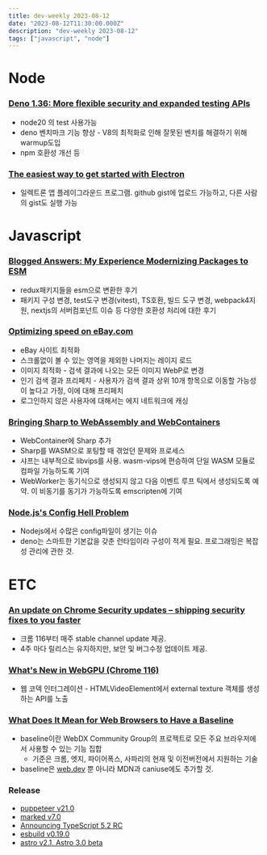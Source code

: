 ```yaml
---
title: dev-weekly 2023-08-12
date: "2023-08-12T11:30:00.000Z"
description: "dev-weekly 2023-08-12"
tags: ["javascript", "node"]
---
```

# Node

### **[Deno 1.36: More flexible security and expanded testing APIs](https://deno.com/blog/v1.36)**

- node20 의 test 사용가능
- deno 벤치마크 기능 향상 - V8의 최적화로 인해 잘못된 벤치를 해결하기 위해 warmup도입
- npm 호환성 개선 등

### **[The easiest way to get started with Electron](https://www.electronjs.org/fiddle)**

- 일렉트론 앱 플레이그라운드 프로그램. github gist에 업로드 가능하고, 다른 사람의 gist도 실행 가능

# Javascript

### **[Blogged Answers: My Experience Modernizing Packages to ESM](https://blog.isquaredsoftware.com/2023/08/esm-modernization-lessons/)**

- redux패키지들을 esm으로 변환한 후기
- 패키지 구성 변경, test도구 변경(vitest), TS호환, 빌드 도구 변경, webpack4지원, nextjs의 서버컴포넌트 이슈 등 다양한 호환성 처리에 대한 후기

### **[Optimizing speed on eBay.com](https://medium.com/@addyosmani/shopping-for-speed-on-ebay-com-6229711d7573)**

- eBay 사이트 최적화
- 스크롤없이 볼 수 있는 영역을 제외한 나머지는 레이지 로드
- 이미지 최적화 - 검색 결과에 나오는 모든 이미지 WebP로 변경
- 인기 검색 결과 프리페치 - 사용자가 검색 결과 상위 10개 항목으로 이동할 가능성이 높다고 가정, 이에 대해 프리페치
- 로그인하지 않은 사용자에 대해서는 에지 네트워크에 캐싱

### **[Bringing Sharp to WebAssembly and WebContainers](https://blog.stackblitz.com/posts/bringing-sharp-to-wasm-and-webcontainers/)**

- WebContainer에 Sharp 추가
- Sharp를 WASM으로 포팅할 때 겪었던 문제와 프로세스
- 샤프는 내부적으로 libvips를 사용. wasm-vips에 편승하여 단일 WASM 모듈로 컴파일 가능하도록 기여
- WebWorker는 동기식으로 생성되지 않고 다음 이벤트 루프 틱에서 생성되도록 예약. 이 비동기를 동기가 가능하도록 emscripten에 기여

### **[Node.js's Config Hell Problem](https://deno.com/blog/node-config-hell)**

- Nodejs에서 수많은 config파일이 생기는 이슈
- deno는 스마트한 기본값을 갖춘 런타임이라 구성이 적게 필요. 프로그래밍은 복잡성 관리에 관한 것.

# ETC

### **[An update on Chrome Security updates – shipping security fixes to you faster](https://security.googleblog.com/2023/08/an-update-on-chrome-security-updates.html)**

- 크롬 116부터 매주 stable channel update 제공.
- 4주 마다 릴리스는 유지하지만, 보안 및 버그수정 업데이트 제공.

### **[What's New in WebGPU (Chrome 116)](https://developer.chrome.com/blog/new-in-webgpu-116/)**

- 웹 코덱 인터그레이션 - HTMLVideoElement에서 external texture 객체를 생성하는 API를 노출

### **[What Does It Mean for Web Browsers to Have a Baseline](https://thenewstack.io/what-does-it-mean-for-web-browsers-to-have-a-baseline/)**

- baseline이란 WebDX Community Group의 프로젝트로 모든 주요 브라우저에서 사용할 수 있는 기능 집합
    - 기준은 크롬, 엣지, 파이어폭스, 사파리의 현재 및 이전버전에서 지원하는 기술
- baseline은 [web.dev](http://web.dev) 뿐 아니라 MDN과 caniuse에도 추가할 것.

### Release

- [puppeteer v21.0](https://github.com/puppeteer/puppeteer/releases/tag/puppeteer-v21.0.0)
- [marked v7.0](https://github.com/markedjs/marked/releases/tag/v7.0.0)
- [Announcing TypeScript 5.2 RC](https://devblogs.microsoft.com/typescript/announcing-typescript-5-2-rc/)
- [esbuild v0.19.0](https://github.com/evanw/esbuild/blob/main/CHANGELOG.md#0190)
- [astro v2.1, Astro 3.0 beta](https://astro.build/blog/astro-2100/)